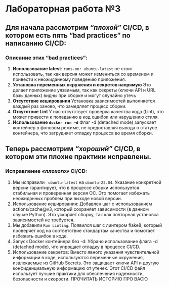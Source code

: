 # Лабораторная работа №3

## Для начала рассмотрим *“плохой”* CI/CD, в котором есть пять “bad practices” по написанию CI/CD:

### Описание этих “bad practices”:
1.	**Использование latest**:
`runs-on: ubuntu-latest` не стоит использовать, так как версия может измениться со временем и привести к неожиданному поведению приложения. 
2.	**Установка переменных окружения и секретов напрямую** 
Это делает приложение уязвимым, так как секреты (ключи API и URL базы данных) видны при сборке и могут случайно утечь
3.	**Отсутствие кеширования** 
Установка зависимостей выполняется каждый раз заново, что замедляет процесс сборки. 
4.	**Отсутствие Lint** 
У нас отсутствует проверка качества кода (Lint), что может привести к попаданию в код ошибок или нарушению стиля.
5.	**Использование `docker run –d`** 
Флаг -d (detached mode) запускает контейнер в фоновом режиме, не предоставляя вывода о статусе контейнера, что затрудняет отладку процесса во время сборки.

## Теперь рассмотрим *“хороший”* CI/CD, в котором эти плохие практики исправлены.

### Исправление *«плохого»* CI/CD:
1.	Мы исправили ` ubuntu-latest` на `ubuntu-22.04`. Указание конкретной версии гарантирует, что в процессе сборки используется стабильная и проверенная версия ОС. Это помогает избежать неожиданных проблем при выходе новой версии.
2.	Использование кеширования: Добавлен шаг с использованием actions/cache@v3, который сохраняет зависимости (в данном случае Python). Это ускоряет сборку, так как повторная установка зависимостей не требуется.
3.	Мы добавили `Run Linting`. Появился шаг с линтером flake8, который проверяет код на соответствие стандартам качества и помогает избежать ошибок в коде.
4.	Запуск Docker контейнера без -d: Убрано использование флага -d (detached mode), что упрощает отладку в процессе CI/CD.
5.	Использование секретов: Вместо явного указания чувствительной информации в коде, используются переменные окружения, извлекаемые из GitHub Secrets. Это защищает ключи API и другую конфиденциальную информацию от утечек.
Этот CI/CD файл использует лучшие практики для обеспечения надежности, безопасности и скорости.
ПРОЧИТАТЬ ИСТОРИЮ ПРО ВАСЮ

